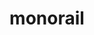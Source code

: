 ---
layout: smileys&emotion
title: monorail
emoji: monorail
permalink: 🚝.html
image: assets/img/3moji/monorail.png
---